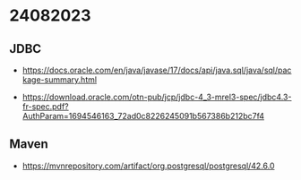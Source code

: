 # 24082023
## JDBC

* https://docs.oracle.com/en/java/javase/17/docs/api/java.sql/java/sql/package-summary.html

* https://download.oracle.com/otn-pub/jcp/jdbc-4_3-mrel3-spec/jdbc4.3-fr-spec.pdf?AuthParam=1694546163_72ad0c8226245091b567386b212bc7f4

## Maven

* https://mvnrepository.com/artifact/org.postgresql/postgresql/42.6.0
